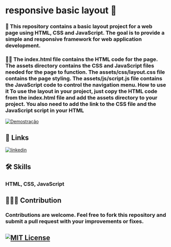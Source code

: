 # responsive basic layout 👋
                
### 🚀 This repository contains a basic layout project for a web page using HTML, CSS and JavaScript. The goal is to provide a simple and responsive framework for web application development.

### 🚀🧠 The index.html file contains the HTML code for the page. The assets directory contains the CSS and JavaScript files needed for the page to function. The assets/css/layout.css file contains the page styling. The assets/js/script.js file contains the JavaScript code to control the navigation menu. How to use it To use the layout in your project, just copy the HTML code from the index.html file and add the assets directory to your project. You also need to add the link to the CSS file and the JavaScript script in your HTML

[![Demostração](https://img.https://youtu.be/sGe1cooaVbw/maxresdefault.jpg)](https://youtu.be/sGe1cooaVbw "Layot flex")

## 🔗 Links
[![linkedin](https://img.shields.io/badge/linkedin-0A66C2?style=for-the-badge&logo=linkedin&logoColor=white)](https://www.linkedin.com/in/claiton)  

    
## 🛠 Skills

### HTML, CSS, JavaScript

    
## 👯‍♀️💬 Contribution

### Contributions are welcome. Feel free to fork this repository and submit a pull request with your improvements or fixes.
    
    
## [![MIT License](https://img.shields.io/badge/License-MIT-green.svg)](https://choosealicense.com/licenses/mit/)